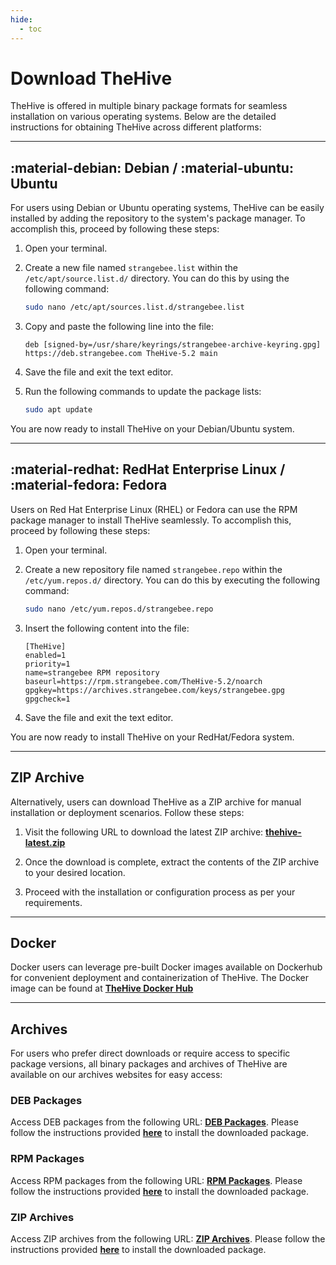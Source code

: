 ```yaml
---
hide:
  - toc
---
```


# Download TheHive

TheHive is offered in multiple binary package formats for seamless installation on various operating systems. Below are the detailed instructions for obtaining TheHive across different platforms:

---

## :material-debian: Debian / :material-ubuntu: Ubuntu

For users using Debian or Ubuntu operating systems, TheHive can be easily installed by adding the repository to the system's package manager. To accomplish this, proceed by following these steps:

1. Open your terminal.

2. Create a new file named `strangebee.list` within the `/etc/apt/source.list.d/` directory. You can do this by using the following command:
    ```bash
    sudo nano /etc/apt/sources.list.d/strangebee.list
    ```

3. Copy and paste the following line into the file:
    ```text
    deb [signed-by=/usr/share/keyrings/strangebee-archive-keyring.gpg] https://deb.strangebee.com TheHive-5.2 main
    ```

4. Save the file and exit the text editor.

5. Run the following commands to update the package lists:
    ```bash
    sudo apt update
    ```

You are now ready to install TheHive on your Debian/Ubuntu system.

---

## :material-redhat: RedHat Enterprise Linux / :material-fedora: Fedora

Users on Red Hat Enterprise Linux (RHEL) or Fedora can use the RPM package manager to install TheHive seamlessly. To accomplish this, proceed by following these steps:

1. Open your terminal.

2. Create a new repository file named `strangebee.repo` within the `/etc/yum.repos.d/` directory. You can do this by executing the following command:
    ```bash
    sudo nano /etc/yum.repos.d/strangebee.repo
    ```

3. Insert the following content into the file:
    ```text
    [TheHive]
    enabled=1
    priority=1
    name=strangebee RPM repository
    baseurl=https://rpm.strangebee.com/TheHive-5.2/noarch
    gpgkey=https://archives.strangebee.com/keys/strangebee.gpg
    gpgcheck=1
    ```

4. Save the file and exit the text editor.

You are now ready to install TheHive on your RedHat/Fedora system.

---

## ZIP Archive

Alternatively, users can download TheHive as a ZIP archive for manual installation or deployment scenarios. Follow these steps:

1. Visit the following URL to download the latest ZIP archive: [**thehive-latest.zip**](https://archives.strangebee.com/zip/thehive-latest.zip)

2. Once the download is complete, extract the contents of the ZIP archive to your desired location.

3. Proceed with the installation or configuration process as per your requirements.

---

## Docker
Docker users can leverage pre-built Docker images available on Dockerhub for convenient deployment and containerization of TheHive. The Docker image can be found at [**TheHive Docker Hub**](https://hub.docker.com/r/strangebee/TheHive)

---

## Archives

For users who prefer direct downloads or require access to specific package versions, all binary packages and archives of TheHive are available on our archives websites for easy access:

### DEB Packages
Access DEB packages from the following URL: [**DEB Packages**](https://archives.strangebee.com/deb/). Please follow the instructions provided [**here**](../setup/installation/step-by-step-guide.md) to install the downloaded package.

### RPM Packages
Access RPM packages from the following URL: [**RPM Packages**](https://archives.strangebee.com/rpm/). Please follow the instructions provided [**here**](../setup/installation/step-by-step-guide.md) to install the downloaded package.

### ZIP Archives
Access ZIP archives from the following URL: [**ZIP Archives**](https://archives.strangebee.com/zip/). Please follow the instructions provided [**here**](../setup/installation/step-by-step-guide.md) to install the downloaded package.

&nbsp;